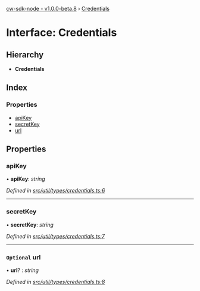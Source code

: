 [cw-sdk-node - v1.0.0-beta.8](../README.md) › [Credentials](credentials.md)

# Interface: Credentials

## Hierarchy

* **Credentials**

## Index

### Properties

* [apiKey](credentials.md#apikey)
* [secretKey](credentials.md#secretkey)
* [url](credentials.md#optional-url)

## Properties

###  apiKey

• **apiKey**: *string*

*Defined in [src/util/types/credentials.ts:6](https://github.com/cryptowatch/cw-sdk-node/blob/master/src/util/types/credentials.ts#L6)*

___

###  secretKey

• **secretKey**: *string*

*Defined in [src/util/types/credentials.ts:7](https://github.com/cryptowatch/cw-sdk-node/blob/master/src/util/types/credentials.ts#L7)*

___

### `Optional` url

• **url**? : *string*

*Defined in [src/util/types/credentials.ts:8](https://github.com/cryptowatch/cw-sdk-node/blob/master/src/util/types/credentials.ts#L8)*
